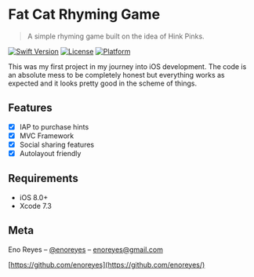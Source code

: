 # Fat Cat Rhyming Game
> A simple rhyming game built on the idea of Hink Pinks.

[![Swift Version][swift-image]][swift-url]
[![License][license-image]][license-url]
[![Platform](https://img.shields.io/cocoapods/p/LFAlertController.svg?style=flat)](http://cocoapods.org/pods/LFAlertController)

This was my first project in my journey into iOS development. The code is an absolute mess to be completely honest but everything works as expected and it looks pretty good in the scheme of things.

## Features

- [x] IAP to purchase hints
- [x] MVC Framework
- [x] Social sharing features
- [x] Autolayout friendly

## Requirements

- iOS 8.0+
- Xcode 7.3

## Meta

Eno Reyes – [@enoreyes](https://instagram.com) – enoreyes@gmail.com

[https://github.com/enoreyes](https://github.com/enoreyes/)

[swift-image]:https://img.shields.io/badge/swift-2.0-orange.svg
[swift-url]: https://swift.org/
[license-image]: https://img.shields.io/badge/License-MIT-blue.svg
[license-url]: LICENSE
[travis-image]: https://img.shields.io/travis/dbader/node-datadog-metrics/master.svg?style=flat-square
[travis-url]: https://travis-ci.org/dbader/node-datadog-metrics
[codebeat-image]: https://codebeat.co/badges/c19b47ea-2f9d-45df-8458-b2d952fe9dad
[codebeat-url]: https://codebeat.co/projects/github-com-vsouza-awesomeios-com
